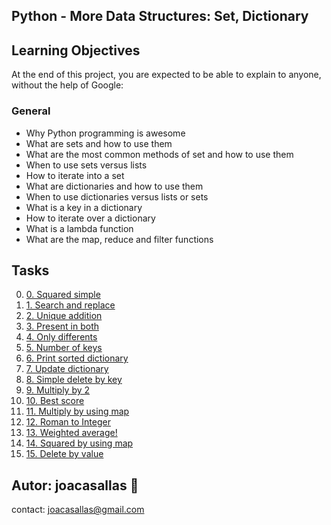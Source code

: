 ## Python - More Data Structures: Set, Dictionary ##

## Learning Objectives ##

At the end of this project, you are expected to be able to explain to anyone, without the help of Google:

### General ###
* Why Python programming is awesome  
* What are sets and how to use them  
* What are the most common methods of set and how to use them  
* When to use sets versus lists  
* How to iterate into a set  
* What are dictionaries and how to use them  
* When to use dictionaries versus lists or sets  
* What is a key in a dictionary  
* How to iterate over a dictionary  
* What is a lambda function  
* What are the map, reduce and filter functions  

## Tasks ##  
0. [0. Squared simple](https://github.com/joacasallas2/holbertonschool-higher_level_programming/blob/main/python-more_data_structures/0-square_matrix_simple.py)
1. [1. Search and replace](https://github.com/joacasallas2/holbertonschool-higher_level_programming/blob/main/python-more_data_structures/1-search_replace.py)
2. [2. Unique addition](https://github.com/joacasallas2/holbertonschool-higher_level_programming/blob/main/python-more_data_structures/2-uniq_add.py)
3. [3. Present in both](https://github.com/joacasallas2/holbertonschool-higher_level_programming/blob/main/python-more_data_structures/3-common_elements.py)
4. [4. Only differents](https://github.com/joacasallas2/holbertonschool-higher_level_programming/blob/main/python-more_data_structures/4-only_diff_elements.py)
5. [5. Number of keys](https://github.com/joacasallas2/holbertonschool-higher_level_programming/blob/main/python-more_data_structures/5-number_keys.py)
6. [6. Print sorted dictionary](https://github.com/joacasallas2/holbertonschool-higher_level_programming/blob/main/python-more_data_structures/6-print_sorted_dictionary.py)
7. [7. Update dictionary](https://github.com/joacasallas2/holbertonschool-higher_level_programming/blob/main/python-more_data_structures/7-update_dictionary.py)
8. [8. Simple delete by key](https://github.com/joacasallas2/holbertonschool-higher_level_programming/blob/main/python-more_data_structures/8-simple_delete.py)
9. [9. Multiply by 2](https://github.com/joacasallas2/holbertonschool-higher_level_programming/blob/main/python-more_data_structures/9-multiply_by_2.py)
10. [10. Best score](https://github.com/joacasallas2/holbertonschool-higher_level_programming/blob/main/python-more_data_structures/10-best_score.py)
11. [11. Multiply by using map](https://github.com/joacasallas2/holbertonschool-higher_level_programming/blob/main/python-more_data_structures/11-multiply_list_map.py)
12. [12. Roman to Integer](https://github.com/joacasallas2/holbertonschool-higher_level_programming/blob/main/python-more_data_structures/12-roman_to_int.py)
13. [13. Weighted average!](https://github.com/joacasallas2/holbertonschool-higher_level_programming/blob/main/python-more_data_structures/100-weight_average.py)
14. [14. Squared by using map](https://github.com/joacasallas2/holbertonschool-higher_level_programming/blob/main/python-more_data_structures/101-square_matrix_map.py)
15. [15. Delete by value](https://github.com/joacasallas2/holbertonschool-higher_level_programming/blob/main/python-more_data_structures/102-complex_delete.py)


## Autor:  joacasallas :information_desk_person:  
contact:  joacasallas@gmail.com  


